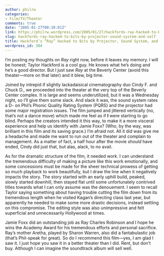 ```yaml
---
author: philrw
categories:
- Film/TV/Theater
comments: true
date: "2005-01-27T00:30:01Z"
link: https://philrw.wordpress.com/2005/01/27/hackfords-ray-hacked-to-bits-by-projector-sound-system-and-self/
slug: hackfords-ray-hacked-to-bits-by-projector-sound-system-and-self
title: Hackford’s “Ray” Hacked to Bits by Projector, Sound System, and Self
wordpress_id: 384
---
```


I’m posting my thoughts on _Ray_ right now, before it leaves my memory. I will be honest; Taylor Hackford is a cool guy. He knows what he’s doing and he’s a good director. But I just saw _Ray_ at the Beverly Center (avoid this theater—more on that later) and it blew, big time.

Joined by intrepid if slightly lackadaisical cinematography duo Cindy F. and Chuck D., we proceeded into the theater at the very top of the Beverly Center complex. It is large and seems underutilized, but it was a Wednesday night, so I’ll give them some slack. And slack it was, the sound system rates a D- on Phil’s Phonic Quality Rating System (PQRS) and the projector had some major registration issues. The film jumped and jittered vertically (no, that’s not a dance move) which made me feel as if **I** were starting to go blind. Perhaps the creators intended it this way, to make it a more visceral experience and help us identify with Jamie Foxx? (Who, by the way, was brilliant in this film and its saving grace.) I’m afraid not. All it did was give me a headache and made me want to run out of the theater and complain to management. As a matter of fact, a half hour after the movie _should_ have ended, Cindy did just that, but alas, alack, to no avail.

As for the dramatic structure of the film, it needed work. I can understand the tremendous difficulty of making a picture like this work emotionally, and some concessions must be made for the sheer technical prowess of getting so much playback to work beautifully, but I draw the line when it negatively impacts the story. The story started with an early uphill build, peaked, slowly started downhill, then stayed flat until some unfortunately contrived titles towards what I can only assume was the denouement. I seem to recall Taylor saying something about having trouble cutting the film down from its tremendous length when he visited Kagan’s directing class last year, but apparently he needed to make some more drastic decisions, instead settling on this compromise. The editing style was also unimpressive and felt superficial and unnecessarily Hollywood at times.

Jamie Foxx did an outstanding job as Ray Charles Robinson and I hope he wins the Academy Award for his tremendous efforts and personal sacrifice. Ray’s mother Aretha, played by Sharon Warren, also did a fantabulastic job (that’s Phil-speak for great). So do I recommend this film—yes, I am glad I saw it. I just hope you saw it in a better theater than I did. Rent, but don’t buy. Although I can imagine the soundtrack album will sell well.
